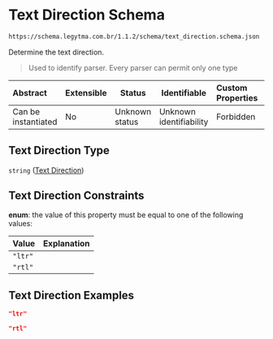 # Text Direction Schema

```txt
https://schema.legytma.com.br/1.1.2/schema/text_direction.schema.json
```

Determine the text direction.


> Used to identify parser. Every parser can permit only one type
>

| Abstract            | Extensible | Status         | Identifiable            | Custom Properties | Additional Properties | Access Restrictions | Defined In                                                                                |
| :------------------ | ---------- | -------------- | ----------------------- | :---------------- | --------------------- | ------------------- | ----------------------------------------------------------------------------------------- |
| Can be instantiated | No         | Unknown status | Unknown identifiability | Forbidden         | Allowed               | none                | [text_direction.schema.json](../schema/text_direction.schema.json) |

## Text Direction Type

`string` ([Text Direction](text_direction.md))

## Text Direction Constraints

**enum**: the value of this property must be equal to one of the following values:

| Value   | Explanation |
| :------ | ----------- |
| `"ltr"` |             |
| `"rtl"` |             |

## Text Direction Examples

```json
"ltr"
```

```json
"rtl"
```
